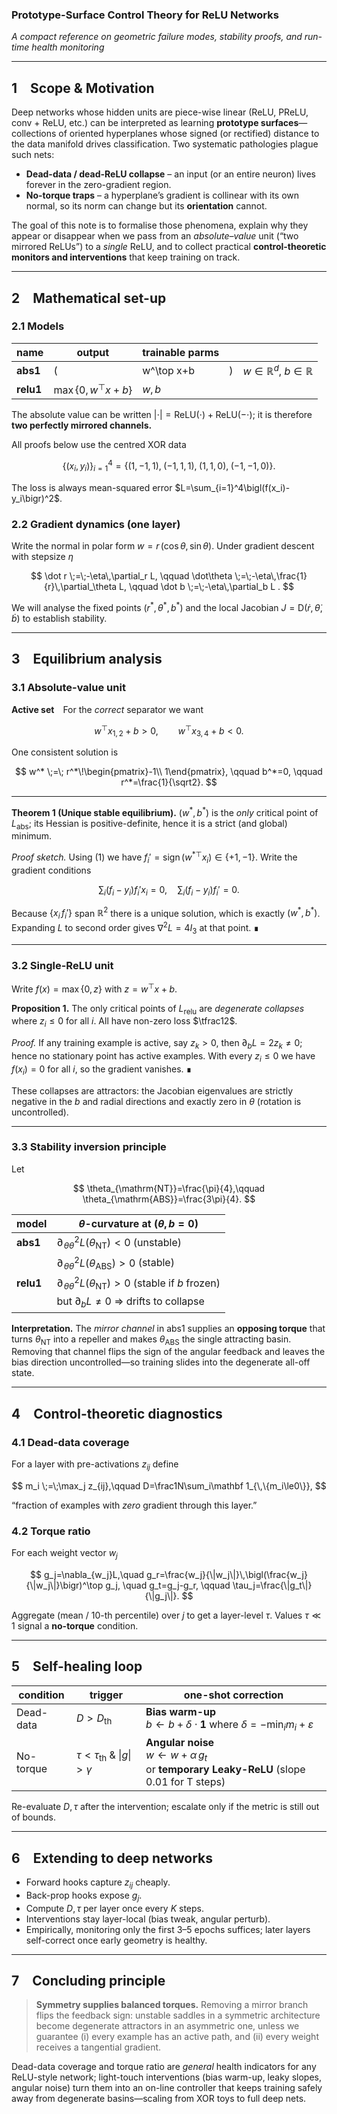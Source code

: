 ### **Prototype-Surface Control Theory for ReLU Networks**

*A compact reference on geometric failure modes, stability proofs, and
run-time health monitoring*

---

## 1 Scope & Motivation

Deep networks whose hidden units are piece-wise linear (ReLU, PReLU,
conv + ReLU, etc.) can be interpreted as learning **prototype
surfaces**—collections of oriented hyperplanes whose signed (or rectified)
distance to the data manifold drives classification.
Two systematic pathologies plague such nets:

* **Dead-data / dead-ReLU collapse** – an input (or an entire neuron)
  lives forever in the zero-gradient region.
* **No-torque traps** – a hyperplane’s gradient is collinear with its
  own normal, so its norm can change but its **orientation** cannot.

The goal of this note is to formalise those phenomena, explain why they
appear or disappear when we pass from an *absolute–value* unit
(“two mirrored ReLUs”) to a *single* ReLU, and to collect practical
**control-theoretic monitors and interventions** that keep training on
track.

---

## 2 Mathematical set-up

### 2.1 Models

| name      | output                   | trainable parms |   |                                      |
| --------- | ------------------------ | --------------- | - | ------------------------------------ |
| **abs1**  | (                        | w^\top x+b      | ) | $w\in\mathbb R^{d}$, $b\in\mathbb R$ |
| **relu1** | $\max\{0,\,w^\top x+b\}$ | $w,b$           |   |                                      |

The absolute value can be written
$|\cdot|=\text{ReLU}(\cdot)+\text{ReLU}(-\cdot)$; it is therefore
**two perfectly mirrored channels.**

All proofs below use the centred XOR data

$$
\bigl\{(x_i,y_i)\bigr\}_{i=1}^4=
\{(1,-1,1),\;(-1,1,1),\;(1,1,0),\;(-1,-1,0)\}.
$$

The loss is always mean-squared error
$L=\sum_{i=1}^4\bigl(f(x_i)-y_i\bigr)^2$.

### 2.2 Gradient dynamics (one layer)

Write the normal in polar form $w=r\,(\cos\theta,\sin\theta)$.
Under gradient descent with stepsize $\eta$

$$
\dot r \;=\;-\eta\,\partial_r L,
\qquad
\dot\theta \;=\;-\eta\,\frac{1}{r}\,\partial_\theta L,
\qquad
\dot b \;=\;-\eta\,\partial_b L .
$$

We will analyse the fixed points $(r^*,\theta^*,b^*)$ and the local
Jacobian $J=\mathrm{D}(\dot r,\dot\theta,\dot b)$ to establish
stability.

---

## 3 Equilibrium analysis

### 3.1 Absolute-value unit

**Active set** For the *correct* separator we want

$$
w^\top x_{1,2}+b>0,\qquad
w^\top x_{3,4}+b<0 .
\tag{1}
$$

One consistent solution is

$$
w^* \;=\; r^*\!\begin{pmatrix}-1\\ 1\end{pmatrix},
\qquad
b^*=0,
\qquad
r^*=\frac{1}{\sqrt2}.
$$

---

**Theorem 1 (Unique stable equilibrium).**
$(w^*,b^*)$ is the *only* critical point of $L_{\text{abs}}$; its
Hessian is positive-definite, hence it is a strict (and global) minimum.

*Proof sketch.*  Using (1) we have
$f_i'=\operatorname{sign}(w^{*\top}x_i)\in\{+1,-1\}$.
Write the gradient conditions

$$
\sum_i(f_i-y_i)f_i'x_i = 0,\quad
\sum_i(f_i-y_i)f_i' = 0 .
$$

Because $\{x_i\,f_i'\}$ span $\mathbb R^2$ there is a unique
solution, which is exactly $(w^*,b^*)$.  Expanding $L$ to second
order gives $\nabla^2 L = 4I_3$ at that point. ∎

---

### 3.2 Single-ReLU unit

Write $f(x)=\max\{0,z\}$ with $z=w^\top x+b$.

**Proposition 1.**
The only critical points of $L_{\text{relu}}$ are *degenerate
collapses* where $z_i\le0$ for all $i$.  All have non-zero loss
$\tfrac12$.

*Proof.*
If any training example is active, say $z_k>0$, then
$\partial_b L = 2z_k\neq0$; hence no stationary point has active
examples.  With every $z_i\le0$ we have $f(x_i)=0$ for all $i$,
so the gradient vanishes. ∎

These collapses are attractors: the Jacobian eigenvalues are strictly
negative in the $b$ and radial directions and exactly zero in
$\theta$ (rotation is uncontrolled).

---

### 3.3 Stability inversion principle

Let

$$
\theta_{\mathrm{NT}}=\frac{\pi}{4},\qquad
\theta_{\mathrm{ABS}}=\frac{3\pi}{4}.
$$

| model     | $\theta$-curvature at $(\theta,\,b=0)$                                         |
| --------- | ------------------------------------------------------------------------------ |
| **abs1**  | $\partial_{\!\theta\theta}^2 L(\theta_{\mathrm{NT}})<0$ (unstable)             |
|           | $\partial_{\!\theta\theta}^2 L(\theta_{\mathrm{ABS}})>0$ (stable)              |
| **relu1** | $\partial_{\!\theta\theta}^2 L(\theta_{\mathrm{NT}})>0$ (stable if $b$ frozen) |
|           | but $\partial_b L\neq0$ ⇒ drifts to collapse                                   |

**Interpretation.**
The *mirror channel* in abs1 supplies an **opposing torque** that turns
$\theta_{\mathrm{NT}}$ into a repeller and makes
$\theta_{\mathrm{ABS}}$ the single attracting basin.
Removing that channel flips the sign of the angular feedback and leaves
the bias direction uncontrolled—so training slides into the degenerate
all-off state.

---

## 4 Control-theoretic diagnostics

### 4.1 Dead-data coverage

For a layer with pre-activations $z_{ij}$ define

$$
m_i \;=\;\max_j z_{ij},\qquad
D=\frac1N\sum_i\mathbf 1_{\,\{m_i\le0\}},
$$

“fraction of examples with *zero* gradient through this layer.”

### 4.2 Torque ratio

For each weight vector $w_j$

$$
g_j=\nabla_{w_j}L,\quad
g_r=\frac{w_j}{\|w_j\|}\,\bigl(\frac{w_j}{\|w_j\|}\bigr)^\top g_j,
\quad
g_t=g_j-g_r,
\qquad
\tau_j=\frac{\|g_t\|}{\|g_j\|}.
$$

Aggregate (mean / 10-th percentile) over $j$ to get a layer-level
$\tau$.  Values $\tau\ll 1$ signal a **no-torque** condition.

---

## 5 Self-healing loop

| condition | trigger                                  | one-shot correction                                                                                  |
| --------- | ---------------------------------------- | ---------------------------------------------------------------------------------------------------- |
| Dead-data | $D>D_{\text{th}}$                        | **Bias warm-up**<br>$b\gets b+\delta\cdot\mathbf 1$ where $\delta=-\min_i m_i + \varepsilon$         |
| No-torque | $\tau<\tau_{\text{th}}$ & $\|g\|>\gamma$ | **Angular noise**<br>$w\gets w+\alpha\,g_t$ <br>or **temporary Leaky-ReLU** (slope 0.01 for T steps) |

Re-evaluate $D,\tau$ after the intervention; escalate only if the
metric is still out of bounds.

---

## 6 Extending to deep networks

* Forward hooks capture $z_{ij}$ cheaply.
* Back-prop hooks expose $g_j$.
* Compute $D,\tau$ per layer once every $K$ steps.
* Interventions stay layer-local (bias tweak, angular perturb).
* Empirically, monitoring only the first 3–5 epochs suffices; later
  layers self-correct once early geometry is healthy.

---

## 7 Concluding principle

> **Symmetry supplies balanced torques.**
> Removing a mirror branch flips the feedback sign: unstable saddles in
> a symmetric architecture become degenerate attractors in an
> asymmetric one, unless we guarantee (i) every example has an active
> path, and (ii) every weight receives a tangential gradient.

Dead-data coverage and torque ratio are *general* health indicators for
any ReLU-style network; light-touch interventions (bias warm-up,
leaky slopes, angular noise) turn them into an on-line controller that
keeps training safely away from degenerate basins—scaling from XOR toys
to full deep nets.
